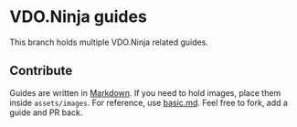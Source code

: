 # VDO.Ninja guides

This branch holds multiple VDO.Ninja related guides.

## Contribute

Guides are written in [Markdown](https://en.wikipedia.org/wiki/Markdown). If you need to hold images, place them inside `assets/images`. For reference, use [basic.md](https://raw.githubusercontent.com/steveseguin/obsninja/gh-pages/basic.md). Feel free to fork, add a guide and PR back.
